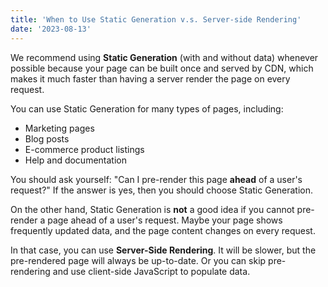```yaml
---
title: 'When to Use Static Generation v.s. Server-side Rendering'
date: '2023-08-13'
---
```


We recommend using **Static Generation** (with and without data) whenever possible because your page can be built once and served by CDN, which makes it much faster than having a server render the page on every request.

You can use Static Generation for many types of pages, including:

- Marketing pages
- Blog posts 
- E-commerce product listings 
- Help and documentation

You should ask yourself: "Can I pre-render this page **ahead** of a user's request?" If the answer is yes, then you should choose Static Generation.

On the other hand, Static Generation is **not** a good idea if you cannot pre-render a page ahead of a user's request. Maybe your page shows frequently updated data, and the page content changes on every request.

In that case, you can use **Server-Side Rendering**. It will be slower, but the pre-rendered page will always be up-to-date. Or you can skip pre-rendering and use client-side JavaScript to populate data.